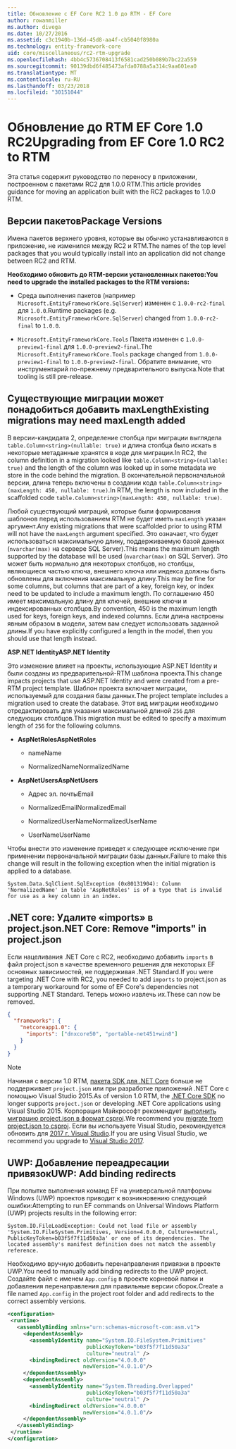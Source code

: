 ```yaml
---
title: Обновление с EF Core RC2 1.0 до RTM - EF Core
author: rowanmiller
ms.author: divega
ms.date: 10/27/2016
ms.assetid: c3c1940b-136d-45d8-aa4f-cb5040f8980a
ms.technology: entity-framework-core
uid: core/miscellaneous/rc2-rtm-upgrade
ms.openlocfilehash: 4bb4c5736708413f6581cad250b089b7bc22a559
ms.sourcegitcommit: 90139dbd6f485473afda0788a5a314c9aa601ea0
ms.translationtype: MT
ms.contentlocale: ru-RU
ms.lasthandoff: 03/23/2018
ms.locfileid: "30151044"
---
```

# <a name="upgrading-from-ef-core-10-rc2-to-rtm"></a><span data-ttu-id="61317-102">Обновление до RTM EF Core 1.0 RC2</span><span class="sxs-lookup"><span data-stu-id="61317-102">Upgrading from EF Core 1.0 RC2 to RTM</span></span>

<span data-ttu-id="61317-103">Эта статья содержит руководство по переносу в приложении, построенном с пакетами RC2 для 1.0.0 RTM.</span><span class="sxs-lookup"><span data-stu-id="61317-103">This article provides guidance for moving an application built with the RC2 packages to 1.0.0 RTM.</span></span>

## <a name="package-versions"></a><span data-ttu-id="61317-104">Версии пакетов</span><span class="sxs-lookup"><span data-stu-id="61317-104">Package Versions</span></span>

<span data-ttu-id="61317-105">Имена пакетов верхнего уровня, которые вы обычно устанавливаются в приложение, не изменился между RC2 и RTM.</span><span class="sxs-lookup"><span data-stu-id="61317-105">The names of the top level packages that you would typically install into an application did not change between RC2 and RTM.</span></span>

<span data-ttu-id="61317-106">**Необходимо обновить до RTM-версии установленных пакетов:**</span><span class="sxs-lookup"><span data-stu-id="61317-106">**You need to upgrade the installed packages to the RTM versions:**</span></span>

* <span data-ttu-id="61317-107">Среда выполнения пакетов (например `Microsoft.EntityFrameworkCore.SqlServer`) изменен с `1.0.0-rc2-final` для `1.0.0`.</span><span class="sxs-lookup"><span data-stu-id="61317-107">Runtime packages (e.g. `Microsoft.EntityFrameworkCore.SqlServer`) changed from `1.0.0-rc2-final` to `1.0.0`.</span></span>

* <span data-ttu-id="61317-108">`Microsoft.EntityFrameworkCore.Tools` Пакета изменен с `1.0.0-preview1-final` для `1.0.0-preview2-final`.</span><span class="sxs-lookup"><span data-stu-id="61317-108">The `Microsoft.EntityFrameworkCore.Tools` package changed from `1.0.0-preview1-final` to `1.0.0-preview2-final`.</span></span> <span data-ttu-id="61317-109">Обратите внимание, что инструментарий по-прежнему предварительного выпуска.</span><span class="sxs-lookup"><span data-stu-id="61317-109">Note that tooling is still pre-release.</span></span>

## <a name="existing-migrations-may-need-maxlength-added"></a><span data-ttu-id="61317-110">Существующие миграции может понадобиться добавить maxLength</span><span class="sxs-lookup"><span data-stu-id="61317-110">Existing migrations may need maxLength added</span></span>

<span data-ttu-id="61317-111">В версии-кандидата 2, определение столбца при миграции выглядела `table.Column<string>(nullable: true)` и длина столбца было искать в некоторые метаданные хранятся в коде для миграции.</span><span class="sxs-lookup"><span data-stu-id="61317-111">In RC2, the column definition in a migration looked like `table.Column<string>(nullable: true)` and the length of the column was looked up in some metadata we store in the code behind the migration.</span></span> <span data-ttu-id="61317-112">В окончательной первоначальной версии, длина теперь включены в создании кода `table.Column<string>(maxLength: 450, nullable: true)`.</span><span class="sxs-lookup"><span data-stu-id="61317-112">In RTM, the length is now included in the scaffolded code `table.Column<string>(maxLength: 450, nullable: true)`.</span></span>

<span data-ttu-id="61317-113">Любой существующий миграций, которые были формирования шаблонов перед использованием RTM не будет иметь `maxLength` указан аргумент.</span><span class="sxs-lookup"><span data-stu-id="61317-113">Any existing migrations that were scaffolded prior to using RTM will not have the `maxLength` argument specified.</span></span> <span data-ttu-id="61317-114">Это означает, что будет использоваться максимальную длину, поддерживаемую базой данных (`nvarchar(max)` на сервере SQL Server).</span><span class="sxs-lookup"><span data-stu-id="61317-114">This means the maximum length supported by the database will be used (`nvarchar(max)` on SQL Server).</span></span> <span data-ttu-id="61317-115">Это может быть нормально для некоторых столбцов, но столбцы, являющиеся частью ключа, внешнего ключа или индекса должны быть обновлены для включения максимальную длину.</span><span class="sxs-lookup"><span data-stu-id="61317-115">This may be fine for some columns, but columns that are part of a key, foreign key, or index need to be updated to include a maximum length.</span></span> <span data-ttu-id="61317-116">По соглашению 450 имеет максимальную длину для ключей, внешние ключи и индексированных столбцов.</span><span class="sxs-lookup"><span data-stu-id="61317-116">By convention, 450 is the maximum length used for keys, foreign keys, and indexed columns.</span></span> <span data-ttu-id="61317-117">Если длина настроены явным образом в модели, затем вам следует использовать заданной длины.</span><span class="sxs-lookup"><span data-stu-id="61317-117">If you have explicitly configured a length in the model, then you should use that length instead.</span></span>

<span data-ttu-id="61317-118">**ASP.NET Identity**</span><span class="sxs-lookup"><span data-stu-id="61317-118">**ASP.NET Identity**</span></span>

<span data-ttu-id="61317-119">Это изменение влияет на проекты, использующие ASP.NET Identity и были созданы из предварительной-RTM шаблона проекта.</span><span class="sxs-lookup"><span data-stu-id="61317-119">This change impacts projects that use ASP.NET Identity and were created from a pre-RTM project template.</span></span> <span data-ttu-id="61317-120">Шаблон проекта включает миграции, используемый для создания базы данных.</span><span class="sxs-lookup"><span data-stu-id="61317-120">The project template includes a migration used to create the database.</span></span> <span data-ttu-id="61317-121">Этот вид миграции необходимо отредактировать для указания максимальной длиной `256` для следующих столбцов.</span><span class="sxs-lookup"><span data-stu-id="61317-121">This migration must be edited to specify a maximum length of `256` for the following columns.</span></span>

*  <span data-ttu-id="61317-122">**AspNetRoles**</span><span class="sxs-lookup"><span data-stu-id="61317-122">**AspNetRoles**</span></span>

    * <span data-ttu-id="61317-123">name</span><span class="sxs-lookup"><span data-stu-id="61317-123">Name</span></span>

    * <span data-ttu-id="61317-124">NormalizedName</span><span class="sxs-lookup"><span data-stu-id="61317-124">NormalizedName</span></span>

*  <span data-ttu-id="61317-125">**AspNetUsers**</span><span class="sxs-lookup"><span data-stu-id="61317-125">**AspNetUsers**</span></span>

   * <span data-ttu-id="61317-126">Адрес эл. почты</span><span class="sxs-lookup"><span data-stu-id="61317-126">Email</span></span>

   * <span data-ttu-id="61317-127">NormalizedEmail</span><span class="sxs-lookup"><span data-stu-id="61317-127">NormalizedEmail</span></span>

   * <span data-ttu-id="61317-128">NormalizedUserName</span><span class="sxs-lookup"><span data-stu-id="61317-128">NormalizedUserName</span></span>

   * <span data-ttu-id="61317-129">UserName</span><span class="sxs-lookup"><span data-stu-id="61317-129">UserName</span></span>

<span data-ttu-id="61317-130">Чтобы внести это изменение приведет к следующее исключение при применении первоначальной миграции базы данных.</span><span class="sxs-lookup"><span data-stu-id="61317-130">Failure to make this change will result in the following exception when the initial migration is applied to a database.</span></span>

    System.Data.SqlClient.SqlException (0x80131904): Column 'NormalizedName' in table 'AspNetRoles' is of a type that is invalid for use as a key column in an index.

## <a name="net-core-remove-imports-in-projectjson"></a><span data-ttu-id="61317-131">.NET core: Удалите «imports» в project.json</span><span class="sxs-lookup"><span data-stu-id="61317-131">.NET Core: Remove "imports" in project.json</span></span>

<span data-ttu-id="61317-132">Если нацеливания .NET Core с RC2, необходимо добавить `imports` в файл project.json в качестве временного решения для некоторых EF основных зависимостей, не поддерживая .NET Standard.</span><span class="sxs-lookup"><span data-stu-id="61317-132">If you were targeting .NET Core with RC2, you needed to add `imports` to project.json as a temporary workaround for some of EF Core's dependencies not supporting .NET Standard.</span></span> <span data-ttu-id="61317-133">Теперь можно извлечь их.</span><span class="sxs-lookup"><span data-stu-id="61317-133">These can now be removed.</span></span>

``` json
{
  "frameworks": {
    "netcoreapp1.0": {
      "imports": ["dnxcore50", "portable-net451+win8"]
    }
  }
}
```

> [!NOTE]  
> <span data-ttu-id="61317-134">Начиная с версии 1.0 RTM, [пакета SDK для .NET Core](https://www.microsoft.com/net/download/core) больше не поддерживает `project.json` или при разработке приложений .NET Core с помощью Visual Studio 2015.</span><span class="sxs-lookup"><span data-stu-id="61317-134">As of version 1.0 RTM, the [.NET Core SDK](https://www.microsoft.com/net/download/core) no longer supports `project.json` or developing .NET Core applications using Visual Studio 2015.</span></span> <span data-ttu-id="61317-135">Корпорация Майкрософт рекомендует [выполнить миграцию project.json в формат csproj](https://docs.microsoft.com/dotnet/articles/core/migration/).</span><span class="sxs-lookup"><span data-stu-id="61317-135">We recommend you [migrate from project.json to csproj](https://docs.microsoft.com/dotnet/articles/core/migration/).</span></span> <span data-ttu-id="61317-136">Если вы используете Visual Studio, рекомендуется обновить для [2017 г. Visual Studio](https://www.visualstudio.com/downloads/).</span><span class="sxs-lookup"><span data-stu-id="61317-136">If you are using Visual Studio, we recommend you upgrade to [Visual Studio 2017](https://www.visualstudio.com/downloads/).</span></span>

## <a name="uwp-add-binding-redirects"></a><span data-ttu-id="61317-137">UWP: Добавление переадресации привязок</span><span class="sxs-lookup"><span data-stu-id="61317-137">UWP: Add binding redirects</span></span>

<span data-ttu-id="61317-138">При попытке выполнения команд EF на универсальной платформы Windows (UWP) проектов приводит к возникновению следующей ошибки:</span><span class="sxs-lookup"><span data-stu-id="61317-138">Attempting to run EF commands on Universal Windows Platform (UWP) projects results in the following error:</span></span>

    System.IO.FileLoadException: Could not load file or assembly 'System.IO.FileSystem.Primitives, Version=4.0.0.0, Culture=neutral, PublicKeyToken=b03f5f7f11d50a3a' or one of its dependencies. The located assembly's manifest definition does not match the assembly reference.

<span data-ttu-id="61317-139">Необходимо вручную добавить перенаправления привязки в проекте UWP.</span><span class="sxs-lookup"><span data-stu-id="61317-139">You need to manually add binding redirects to the UWP project.</span></span> <span data-ttu-id="61317-140">Создайте файл с именем `App.config` в проекте корневой папки и добавления перенаправления для правильные версии сборок.</span><span class="sxs-lookup"><span data-stu-id="61317-140">Create a file named `App.config` in the project root folder and add redirects to the correct assembly versions.</span></span>

``` xml
<configuration>
 <runtime>
   <assemblyBinding xmlns="urn:schemas-microsoft-com:asm.v1">
     <dependentAssembly>
       <assemblyIdentity name="System.IO.FileSystem.Primitives"
                         publicKeyToken="b03f5f7f11d50a3a"
                         culture="neutral" />
       <bindingRedirect oldVersion="4.0.0.0"
                        newVersion="4.0.1.0"/>
     </dependentAssembly>
     <dependentAssembly>
       <assemblyIdentity name="System.Threading.Overlapped"
                         publicKeyToken="b03f5f7f11d50a3a"
                         culture="neutral" />
       <bindingRedirect oldVersion="4.0.0.0"
                        newVersion="4.0.1.0"/>
     </dependentAssembly>
   </assemblyBinding>
 </runtime>
</configuration>
```
